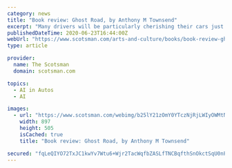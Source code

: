 ```yaml
---
category: news
title: "Book review: Ghost Road, by Anthony M Townsend"
excerpt: "Many drivers will be particularly cherishing their cars just now as they afford a personalised and secure way of getting around amid fears about contracting Covid-19 on public transport in this new coronavirus age."
publishedDateTime: 2020-06-23T16:44:00Z
webUrl: "https://www.scotsman.com/arts-and-culture/books/book-review-ghost-road-anthony-m-townsend-2893160"
type: article

provider:
  name: The Scotsman
  domain: scotsman.com

topics:
  - AI in Autos
  - AI

images:
  - url: "https://www.scotsman.com/webimg/b25lY21zOmY0YTczNjRjLWIyOWMtNDQ5MC05MTNkLTBjNTkzYzBiODE3NTowNTUwMDA0MC1lYTY2LTRjMWItYjcxMy05NWNmNWRlOTJkNWQ=.jpg"
    width: 897
    height: 505
    isCached: true
    title: "Book review: Ghost Road, by Anthony M Townsend"

secured: "fqLeQIYO72TxJC1kwYv7Wtu6+Wjr2TacWqfbZASLfTNCBqfthSnOkctSqU0nPsK+zyb9m1GchcO6D8nazUx4lQ1a7ybozb+0Md267OXr58LQ2tQu/3jVDe0rmBlAQ7fp2iZZTtmT0q4M6CE4LrJYWUCDdAc/0i5/q7Edpr6kdot4lAltMB1FRTWlVsV0KWgIvy3LmiKT5HHJLn36+XzIp3bgJ/2jPPih26m1hV0/ioKuELEusaO95boFApTKuPAf8rS1pBn4E6WMxR6ZVST95l84Uk5NJuTcGXDSU6hkP7hs3oelGrHZJjxUD8FAkr7r1PAO0v9QteEUzbotVMnqSQ==;e06OKKfqYH4Efy0Zdieevw=="
---
```


